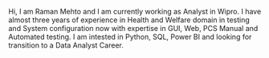 Hi, I am Raman Mehto and I am currently working as Analyst in Wipro. I have almost three years of experience in Health and Welfare domain in testing and System configuration now with expertise in GUI, Web, PCS Manual and Automated testing.
I am intested in Python, SQL, Power BI and looking for transition to a Data Analyst Career.

<!---
RamanMehto/RamanMehto is a ✨ special ✨ repository because its `README.md` (this file) appears on your GitHub profile.
You can click the Preview link to take a look at your changes.
--->
